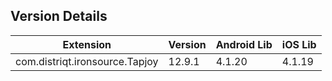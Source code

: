 ## Version Details

| Extension | Version | Android Lib | iOS Lib |
| --- | --- | --- | --- |
| com.distriqt.ironsource.Tapjoy | 12.9.1 | 4.1.20 | 4.1.19 |
